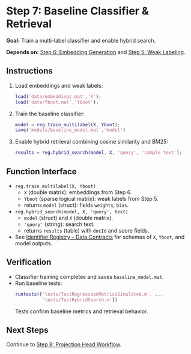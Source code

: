 # Step 7: Baseline Classifier & Retrieval

**Goal:** Train a multi-label classifier and enable hybrid search.

**Depends on:** [Step 6: Embedding Generation](step06_embedding_generation.md) and [Step 5: Weak Labeling](step05_weak_labeling.md).

## Instructions
1. Load embeddings and weak labels:
   ```matlab
   load('data/embeddings.mat','X');
   load('data/Yboot.mat','Yboot');
   ```
2. Train the baseline classifier:
   ```matlab
   model = reg.train_multilabel(X, Yboot);
   save('models/baseline_model.mat','model')
   ```
3. Enable hybrid retrieval combining cosine similarity and BM25:
   ```matlab
   results = reg.hybrid_search(model, X, 'query', 'sample text');
   ```

## Function Interface
- `reg.train_multilabel(X, Yboot)`  
  - `X` (double matrix): embeddings from Step 6.  
  - `Yboot` (sparse logical matrix): weak labels from Step 5.  
  - returns `model` (struct): fields `weights`, `bias`.  
- `reg.hybrid_search(model, X, 'query', text)`  
  - `model` (struct) and `X` (double matrix).  
  - `'query'` (string): search text.  
  - returns `results` (table) with `docId` and score fields.  
- See [Identifier Registry – Data Contracts](identifier_registry.md#data-contracts) for schemas of `X`, `Yboot`, and model outputs.

## Verification
- Classifier training completes and saves `baseline_model.mat`.
- Run baseline tests:
  ```matlab
  runtests({'tests/TestRegressionMetricsSimulated.m', ...
            'tests/TestHybridSearch.m'})
  ```
  Tests confirm baseline metrics and retrieval behavior.

## Next Steps
Continue to [Step 8: Projection Head Workflow](step08_projection_head.md).
